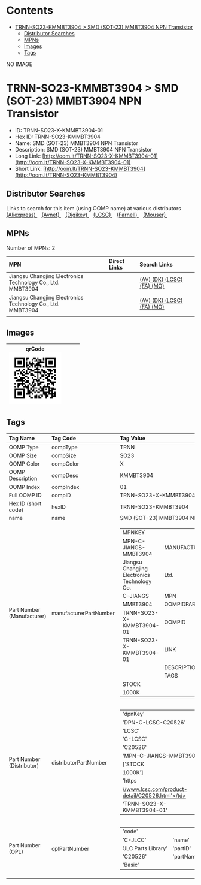 



Contents
========

* [TRNN-SO23-KMMBT3904 > SMD (SOT-23) MMBT3904 NPN Transistor](#trnn-so23-kmmbt3904--smd-sot-23-mmbt3904-npn-transistor)
	* [Distributor Searches](#distributor-searches)
	* [MPNs](#mpns)
	* [Images](#images)
	* [Tags](#tags)
  
NO IMAGE  
# TRNN-SO23-KMMBT3904 > SMD (SOT-23) MMBT3904 NPN Transistor

- ID: TRNN-SO23-X-KMMBT3904-01
- Hex ID: TRNN-SO23-KMMBT3904
- Name: SMD (SOT-23) MMBT3904 NPN Transistor
- Description: SMD (SOT-23) MMBT3904 NPN Transistor
- Long Link: [http://oom.lt/TRNN-SO23-X-KMMBT3904-01](http://oom.lt/TRNN-SO23-X-KMMBT3904-01)
- Short Link: [http://oom.lt/TRNN-SO23-KMMBT3904](http://oom.lt/TRNN-SO23-KMMBT3904)

## Distributor Searches
  
Links to search for this item (using OOMP name) at various distributors  
[(Aliexpress) ](https://www.aliexpress.com/wholesale?SearchText=1117SMD+SOT-23+MMBT3904+NPN+Transistor)&nbsp;&nbsp;&nbsp;[(Avnet) ](https://www.avnet.com/shop/us/search/SMD+SOT-23+MMBT3904+NPN+Transistor)&nbsp;&nbsp;&nbsp;[(Digikey) ](https://www.digikey.co.uk/en/products/result?s=SMD+SOT-23+MMBT3904+NPN+Transistor)&nbsp;&nbsp;&nbsp;[(LCSC) ](https://www.lcsc.com/search?q=SMD+SOT-23+MMBT3904+NPN+Transistor)&nbsp;&nbsp;&nbsp;[(Farnell) ](https://uk.farnell.com/search?st=SMD+SOT-23+MMBT3904+NPN+Transistor)&nbsp;&nbsp;&nbsp;[(Mouser) ](https://www.mouser.com/c/?q=SMD+SOT-23+MMBT3904+NPN+Transistor)&nbsp;&nbsp;&nbsp;
## MPNs
  
Number of MPNs: 2  

|MPN|Direct Links|Search Links|
| :--- | :--- | :--- |
|Jiangsu Changjing Electronics Technology Co., Ltd.<br>MMBT3904||[(AV) ](https://www.avnet.com/shop/us/search/MMBT3904)[(DK) ](https://www.digikey.co.uk/products/en?keywords=MMBT3904)[(LCSC) ](https://www.lcsc.com/search?q=MMBT3904)[(FA) ](https://uk.farnell.com/search?st=MMBT3904)[(MO) ](https://www.mouser.com/c/?q=MMBT3904)|
|Jiangsu Changjing Electronics Technology Co., Ltd.<br>MMBT3904||[(AV) ](https://www.avnet.com/shop/us/search/MMBT3904)[(DK) ](https://www.digikey.co.uk/products/en?keywords=MMBT3904)[(LCSC) ](https://www.lcsc.com/search?q=MMBT3904)[(FA) ](https://uk.farnell.com/search?st=MMBT3904)[(MO) ](https://www.mouser.com/c/?q=MMBT3904)|
||||

## Images
  

|qrCode<br>[![](https://raw.githubusercontent.com/oomlout/oomlout_OOMP_parts_V2/main/TRNN/SO23/X/KMMBT3904/01/qrCode_140.png)](https://github.com/oomlout/oomlout_OOMP_parts_V2/tree/main/TRNN/SO23/X/KMMBT3904/01/qrCode.png)||||
| :---: | :---: | :---: | :---: |

## Tags
  

|Tag Name|Tag Code|Tag Value|
| :--- | :--- | :--- |
|OOMP Type|oompType|TRNN|
|OOMP Size|oompSize|SO23|
|OOMP Color|oompColor|X|
|OOMP Description|oompDesc|KMMBT3904|
|OOMP Index|oompIndex|01|
|Full OOMP ID|oompID|TRNN-SO23-X-KMMBT3904-01|
|Hex ID (short code)|hexID|TRNN-SO23-KMMBT3904|
|name|name|SMD (SOT-23) MMBT3904 NPN Transistor|
|Part Number (Manufacturer)|manufacturerPartNumber|<table><tr><td>MPNKEY</td></tr><tr><td> MPN-C-JIANGS-MMBT3904</td><td> MANUFACTURER</td></tr><tr><td> Jiangsu Changjing Electronics Technology Co.</td><td> Ltd.</td><td> MANUCODE</td></tr><tr><td> C-JIANGS</td><td> MPN</td></tr><tr><td> MMBT3904</td><td> OOMPIDPARTIAL</td></tr><tr><td> TRNN-SO23-X-KMMBT3904-01</td><td> OOMPID</td></tr><tr><td> TRNN-SO23-X-KMMBT3904-01</td><td> LINK</td></tr><tr><td> </td><td> DESCRIPTION</td></tr><tr><td> </td><td> TAGS</td></tr><tr><td> STOCK</td></tr><tr><td>1000K</td></tr></table></td><td> <table><tr><td>MPNKEY</td></tr><tr><td> MPN-C-JIANGS-MMBT3904</td><td> MANUFACTURER</td></tr><tr><td> Jiangsu Changjing Electronics Technology Co.</td><td> Ltd.</td><td> MANUCODE</td></tr><tr><td> C-JIANGS</td><td> MPN</td></tr><tr><td> MMBT3904</td><td> OOMPIDPARTIAL</td></tr><tr><td> TRNN-SO23-X-KMMBT3904-01</td><td> OOMPID</td></tr><tr><td> TRNN-SO23-X-KMMBT3904-01</td><td> LINK</td></tr><tr><td> </td><td> DESCRIPTION</td></tr><tr><td> </td><td> TAGS</td></tr><tr><td> STOCK</td></tr><tr><td>1000K</td></tr></table>|
|Part Number (Distributor)|distributorPartNumber|<table><tr><td>'dpnKey'</td></tr><tr><td> 'DPN-C-LCSC-C20526'</td><td> 'DISTRIBUTOR'</td></tr><tr><td> 'LCSC'</td><td> 'DISTRCODE'</td></tr><tr><td> 'C-LCSC'</td><td> 'DPN'</td></tr><tr><td> 'C20526'</td><td> 'MPN'</td></tr><tr><td> 'MPN-C-JIANGS-MMBT3904'</td><td> 'TAGS'</td></tr><tr><td> ['STOCK</td></tr><tr><td>1000K']</td><td> 'LINK'</td></tr><tr><td> 'https</td></tr><tr><td>//www.lcsc.com/product-detail/C20526.html'</td><td> 'OOMPID'</td></tr><tr><td> 'TRNN-SO23-X-KMMBT3904-01'</td></tr></table>|
|Part Number (OPL)|oplPartNumber|<table><tr><td>'code'</td></tr><tr><td> 'C-JLCC'</td><td> 'name'</td></tr><tr><td> 'JLC Parts Library'</td><td> 'partID'</td></tr><tr><td> 'C20526'</td><td> 'partName'</td></tr><tr><td> 'Basic'</td></tr></table>|
||||
